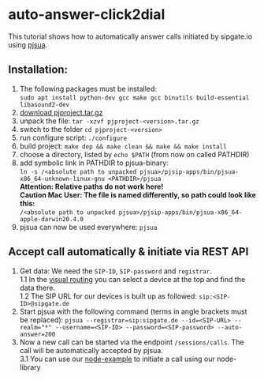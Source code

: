 # auto-answer-click2dial
This tutorial shows how to automatically answer calls initiated by sipgate.io using [pjsua](https://www.pjsip.org/pjsua.htm).

## Installation:
1. The following packages must be installed:<br>
`sudo apt install python-dev gcc make gcc binutils build-essential libasound2-dev`
2. [download pjproject.tar.gz](https://www.pjsip.org/download.htm)
3. unpack the file: `tar -xzvf pjproject-<version>.tar.gz`
4. switch to the folder `cd pjproject-<version>`
5. run configure script: `./configure`
6. build project: `make dep && make clean && make && make install`
7. choose a directory, listed by `echo $PATH` (from now on called PATHDIR)
8. add symbolic link in PATHDIR to pjsua-binary:<br>
 `ln -s /<absolute path to unpacked pjsua>/pjsip-apps/bin/pjsua-x86_64-unknown-linux-gnu <PATHDIR>/pjsua`<br>
**Attention: Relative paths do not work here! <br>
Caution Mac User: The file is named differently, so path could look like this:** <br> `/<absolute path to unpacked pjsua>/pjsip-apps/bin/pjsua-x86_64-apple-darwin20.4.0`
9. pjsua can now be used everywhere: `pjsua`

## Accept call automatically & initiate via REST API
1. Get data: We need the `SIP-ID`, `SIP-password` and `registrar`. <br>
1.1 In the [visual routing](https://app.sipgate.com/routing) you can select a device at the top and find the data there.<br>
1.2 The SIP URL for our devices is built up as followed: `sip:<SIP-ID>@sipgate.de`
2. Start pjsua with the following command (terms in angle brackets must be replaced): `pjsua --registrar=sip:sipgate.de --id=<SIP-URL> --realm="*" --username=<SIP-ID> --password=<SIP-password> --auto-answer=200`
3. Now a new call can be started via the endpoint `/sessions/calls`. The call will be automatically accepted by pjsua.<br>
3.1 You can use our [node-example](https://github.com/sipgate-io/sipgateio-node-examples/#performing-a-call) to initiate a call using our node-library  

